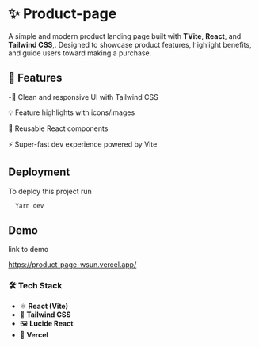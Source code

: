 

# ✨ Product-page


A simple and modern product landing page built with **TVite**, **React**, and **Tailwind CSS**,. Designed to showcase product features, highlight benefits, and guide users toward making a purchase.

## 🚀 Features

-🎨 Clean and responsive UI with Tailwind CSS

💡 Feature highlights with icons/images

🧩 Reusable React components

⚡ Super-fast dev experience powered by Vite



## Deployment

To deploy this project run

```bash
  Yarn dev 
```


## Demo

 link to demo

https://product-page-wsun.vercel.app/
### 🛠️ Tech Stack

- ⚛️ **React (Vite)**   
- 🎨 **Tailwind CSS** 
- 🖼️ **Lucide React**  
- 🚀 **Vercel** 

